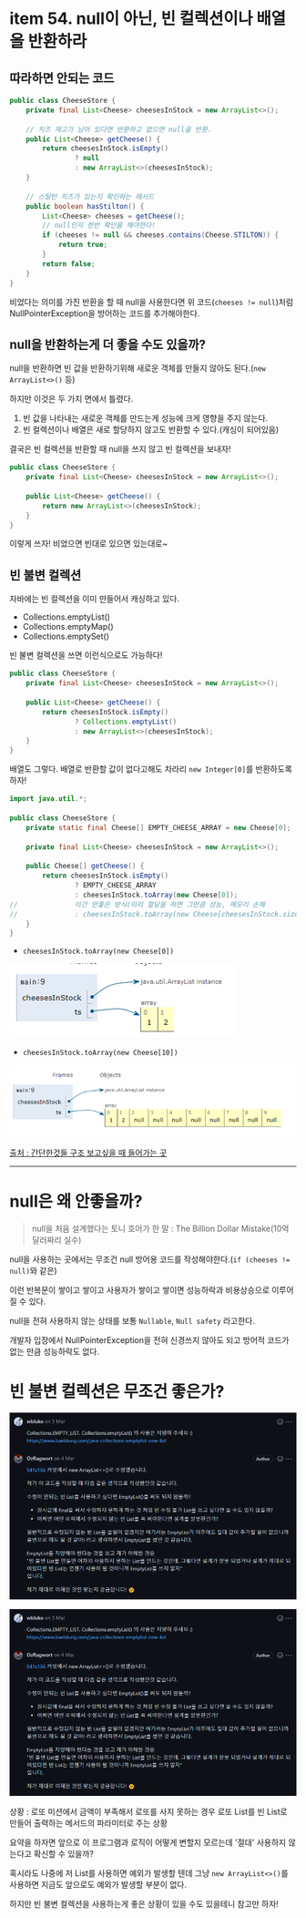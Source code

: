 # item 54. null이 아닌, 빈 컬렉션이나 배열을 반환하라

## 따라하면 안되는 코드

```java
public class CheeseStore {
    private final List<Cheese> cheesesInStock = new ArrayList<>();

    // 치즈 재고가 남아 있다면 반환하고 없으면 null을 반환.
    public List<Cheese> getCheese() {
        return cheesesInStock.isEmpty()
                ? null
                : new ArrayList<>(cheesesInStock);
    }

    // 스틸턴 치즈가 있는지 확인하는 메서드
    public boolean hasStilton() {
        List<Cheese> cheeses = getCheese();
        // null인지 한번 확인을 해야한다!
        if (cheeses != null && cheeses.contains(Cheese.STILTON)) {
            return true;
        }
        return false;
    }
}
```

비었다는 의미를 가진 반환을 할 때 null을 사용한다면 위 코드(`cheeses != null`)처럼 NullPointerException을 방어하는 코드를 추가해야한다.

## null을 반환하는게 더 좋을 수도 있을까?

null을 반환하면 빈 값을 반환하기위해 새로운 객체를 만들지 않아도 된다.(`new ArrayList<>()` 등)

하지만 이것은 두 가지 면에서 틀렸다.

1. 빈 값을 나타내는 새로운 객체를 만드는게 성능에 크게 영향을 주지 않는다.
2. 빈 컬렉션이나 배열은 새로 할당하지 않고도 반환할 수 있다.(캐싱이 되어있음)

결국은 빈 컬렉션을 반환할 때 null을 쓰지 않고 빈 컬렉션을 보내자!

```java
public class CheeseStore {
    private final List<Cheese> cheesesInStock = new ArrayList<>();

    public List<Cheese> getCheese() {
        return new ArrayList<>(cheesesInStock);
    }
}
```

이렇게 쓰자! 비었으면 빈대로 있으면 있는대로~

## 빈 불변 컬렉션

자바에는 빈 컬렉션을 이미 만들어서 캐싱하고 있다.

- Collections.emptyList()
- Collections.emptyMap()
- Collections.emptySet()

빈 불변 컬렉션을 쓰면 이런식으로도 가능하다!

```java
public class CheeseStore {
    private final List<Cheese> cheesesInStock = new ArrayList<>();

    public List<Cheese> getCheese() {
        return cheesesInStock.isEmpty()
                ? Collections.emptyList()
                : new ArrayList<>(cheesesInStock);
    }
}
```

배열도 그렇다. 배열로 반환할 값이 없다고해도 차라리 `new Integer[0]`를 반환하도록 하자!

```java
import java.util.*;

public class CheeseStore {
    private static final Cheese[] EMPTY_CHEESE_ARRAY = new Cheese[0];

    private final List<Cheese> cheesesInStock = new ArrayList<>();

    public Cheese[] getCheese() {
        return cheesesInStock.isEmpty()
                ? EMPTY_CHEESE_ARRAY
                : cheesesInStock.toArray(new Cheese[0]);
//              이건 안좋은 방식(미리 할당을 하면 그만큼 성능, 메모리 손해
//              : cheesesInStock.toArray(new Cheese[cheesesInStock.size()]);
    }
}
```

- `cheesesInStock.toArray(new Cheese[0])`

![image](./img/54_1.png)

- `cheesesInStock.toArray(new Cheese[10])`

![image](./img/54_2.png)

[출처 : 간단한것들 구조 보고싶을 때 들어가는 곳](https://pythontutor.com/java.html)

---

# null은 왜 안좋을까?

> null을 처음 설계했다는 토니 호어가 한 말 : The Billion Dollar Mistake(10억 달러짜리 실수)
> 

null을 사용하는 곳에서는 무조건 null 방어용 코드를 작성해야한다.(`if (cheeses != null)`와 같은)

이런 반복문이 쌓이고 쌓이고 사용자가 쌓이고 쌓이면 성능하락과 비용상승으로 이루어질 수 있다.

null을 전혀 사용하지 않는 상태를 보통 `Nullable`, `Null safety` 라고한다.

개발자 입장에서 NullPointerException을 전혀 신경쓰지 않아도 되고 방어적 코드가 없는 만큼 성능하락도 없다.

# 빈 불변 컬렉션은 무조건 좋은가?

![image](./img/54_3.png)

![image](./img/54_3.png)

상황 : 로또 미션에서 금액이 부족해서 로또를 사지 못하는 경우 로또 List를 빈 List로 만들어 출력하는 메서드의 파라미터로 주는 상황

요약을 하자면 앞으로 이 프로그램과 로직이 어떻게 변할지 모르는데 '절대' 사용하지 않는다고 확신할 수 있을까?

혹시라도 나중에 저 List를 사용하면 예외가 발생할 텐데 그냥 `new ArrayList<>()`를 사용하면 지금도 앞으로도 예외가 발생할 부분이 없다.

하지만 빈 불변 컬렉션을 사용하는게 좋은 상황이 있을 수도 있을테니 참고만 하자!
